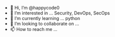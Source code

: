 - 👋 Hi, I’m @happycode0
- 👀 I’m interested in ... Security, DevOps, SecOps
- 🌱 I’m currently learning ... python
- 💞️ I’m looking to collaborate on ... 
- 📫 How to reach me ...

<!---
happycode0/happycode0 is a ✨ special ✨ repository because its `README.md` (this file) appears on your GitHub profile.
You can click the Preview link to take a look at your changes.
--->
